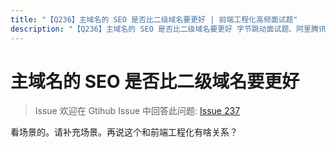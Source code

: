 ```yaml
---
title: "【Q236】主域名的 SEO 是否比二级域名要更好 | 前端工程化高频面试题"
description: "【Q236】主域名的 SEO 是否比二级域名要更好 字节跳动面试题、阿里腾讯面试题、美团小米面试题。"
---
```


# 主域名的 SEO 是否比二级域名要更好

> Issue
> 欢迎在 Gtihub Issue 中回答此问题: [Issue 237](https://github.com/shfshanyue/Daily-Question/issues/237)

看场景的。请补充场景。再说这个和前端工程化有啥关系？
